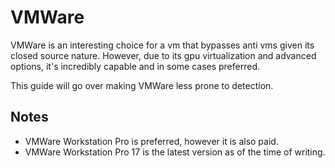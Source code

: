 # VMWare

VMWare is an interesting choice for a vm that bypasses
anti vms given its closed source nature. However, due to its
gpu virtualization and advanced options, it's incredibly capable
and in some cases preferred.

This guide will go over making VMWare less prone to detection.

## Notes
- VMWare Workstation Pro is preferred, however it is also paid.
- VMWare Workstation Pro 17 is the latest version as of the time of writing.